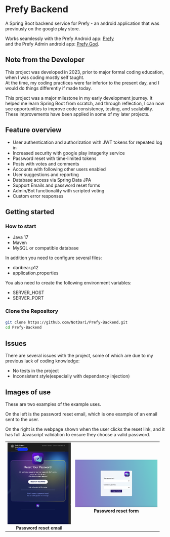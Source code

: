 # Prefy Backend

A Spring Boot backend service for Prefy - an android application that was previously on the google play store.

Works seamlessly with the Prefy Android app: [Prefy](https://github.com/NotDari/Prefy-Android)  
and the Prefy Admin android app: [Prefy God](https://github.com/NotDari/Prefy-God).

## Note from the Developer

This project was developed in 2023, prior to major formal coding education, when I was coding mostly self taught.  
At the time, my coding practices were far inferior to the present day, and I would do things differently if made today.

This project was a major milestone in my early development journey. 
It helped me learn Spring Boot from scratch, and through reflection, 
I can now see opportunities to improve code consistency, testing, 
and scalability. These improvements have been applied in some of my later projects.


## Feature overview

- User authentication and authorization with JWT tokens for repeated log in
- Increased security with google play integerity service
- Password reset with time-limited tokens
- Posts with votes and comments
- Accounts with following other users enabled
- User suggestions and reporting
- Database access via Spring Data JPA
- Support Emails and password reset forms
- Admin/Bot functionality with scripted voting
- Custom error responses

## Getting started

### How to start

- Java 17
- Maven
- MySQL or compatible database

In addition you need to configure several files:
- daribear.p12
- application.properties 

You also need to create the following environment variables:
- SERVER_HOST
- SERVER_PORT

### Clone the Repository

```bash
git clone https://github.com/NotDari/Prefy-Backend.git
cd Prefy-Backend
```


## Issues

There are several issues with the project, some of which are due to my previous lack of coding knowledge:
- No tests in the project
- Inconsistent style(especially with dependancy injection)




## Images of use

These are two examples of the example uses. 

On the left is the password reset email,
which is one example of an email sent to the user.

On the right is the webpage shown when the user clicks the reset link,
and it has full Javascript validation to ensure they choose a valid password.
<table>
<tr>
  <td align="center">
    <img src="README-Assets/ResetPasswordEmail.png" width="200"/><br/>
    <b>Password reset email</b>
  </td>
  <td align="center" >
    <img src="README-Assets/Password-Reset.png" width="260"/><br/>
    <b>Password reset form</b>
  </td>
</tr>
</table>
